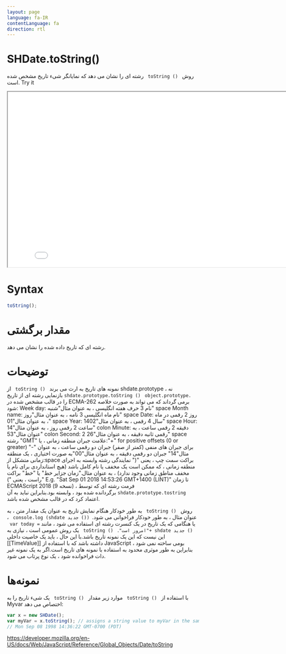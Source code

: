 ```yaml
---
layout: page
language: fa-IR
contentLanguage: fa
direction: rtl
---
```


# SHDate.toString()

روش <code dir = "ltr"> toString () </code> رشته ای را نشان می دهد که نمایانگر شیء تاریخ مشخص شده است.
Try it

<iframe style="width: 830px; height: 460px;" src="/SHDateTime-js/examples/live.html?function=toString" title="MDN Web Docs Interactive Example" loading="lazy"></iframe>
<br/>

# Syntax

```js
toString();
```

# مقدار برگشتی

رشته ای که تاریخ داده شده را نشان می دهد.

# توضیحات

نمونه های تاریخ به ارث می برند <code dir = "ltr"> toString () </code> از shdate.prototype ، نه <code dir = "ltr"> object.prototype. </code> <code dir = "ltr">shdate.prototype.toString () </code> بازنمایی رشته ای از تاریخ را در قالب مشخص شده در ECMA-262 برمی گرداند که می تواند به صورت خلاصه شود:
Week day: نام 3 حرف هفته انگلیسی ، به عنوان مثال"شنبه"
space
Month name: نام ماه انگلیسی 3 نامه ، به عنوان مثال"روز"
space
Date: روز 2 رقمی در ماه ، به عنوان مثال"01"
space
Year: سال 4 رقمی ، به عنوان مثال"1402"
space
Hour: ساعت 2 رقمی روز ، به عنوان مثال"14"
colon
Minute: دقیقه 2 رقمی ساعت ، به عنوان مثال"53"
colon
Second: 2 رقمی ثانیه دقیقه ، به عنوان مثال"26"
space
رشته "GMT"
علامت جبران منطقه زمانی ، یا:"+" for positive offsets (0 or greater)
"-" برای جبران های منفی (کمتر از صفر)
جبران دو رقمی ساعت ، به عنوان مثال"14"
جبران دو رقمی دقیقه ، به عنوان مثال"00"به صورت اختیاری ، یک منطقه زمانی متشکل از:space
براکت سمت چپ ، یعنی "("
نمایندگی رشته وابسته به اجرای منطقه زمانی ، که ممکن است یک مخفف یا نام کامل باشد (هیچ استانداردی برای نام یا مخفف مناطق زمانی وجود ندارد) ، به عنوان مثال."زمان جزایر خط" یا "خط"
براکت راست ، یعنی ")"
E.g. "Sat Sep 01 2018 14:53:26 GMT+1400 (LINT)"
تا زمان ECMAScript 2018 (نسخه 9) ، فرمت رشته ای که توسط <code dir="ltr">shdate.prototype.tostring</code> برگردانده شده بود ، وابسته بود.بنابراین نباید به آن اعتماد کرد که در قالب مشخص شده باشد.

روش <code dir = "ltr"> toString () </code> به طور خودکار هنگام نمایش تاریخ به عنوان یک مقدار متن ، به عنوان مثال ، به طور خودکار فراخوانی می شود.<code dir = "ltr"> console.log (shdate جدید ()) </code> ، یا هنگامی که یک تاریخ در یک کنسرت رشته ای استفاده می شود ، مانند <code dir = "ltr"> var today = "امروز است"+ shdate جدید () </code>.
<code dir = "ltr"> toString () </code> یک روش عمومی است ، نیازی به این نیست که این یک نمونه تاریخ باشد.با این حال ، باید یک خاصیت داخلی [[TimeValue]] داشته باشد که با استفاده از JavaScript بومی ساخته نمی شود ، بنابراین به طور موثری محدود به استفاده با نمونه های تاریخ است.اگر به یک نمونه غیر دات فراخوانده شود ، یک نوع پرتاب می شود.

# نمونه‌ها

با استفاده از <code dir = "ltr"> toString () </code>
موارد زیر مقدار <code dir = "ltr"> toString () </code> یک شیء تاریخ را به Myvar اختصاص می دهد:

```js
var x = new SHDate();
var myVar = x.toString(); // assigns a string value to myVar in the same format as:
// Mon Sep 08 1998 14:36:22 GMT-0700 (PDT)
```

https://developer.mozilla.org/en-US/docs/Web/JavaScript/Reference/Global_Objects/Date/toString
